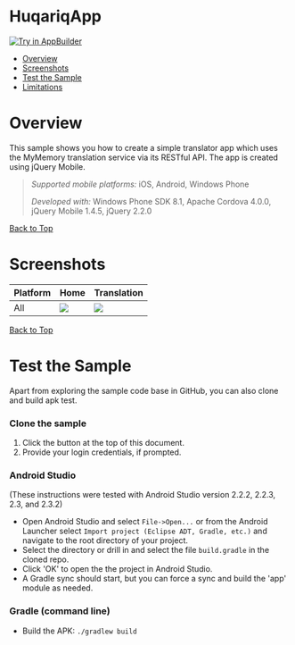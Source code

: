 # HuqariqApp


<a href="https://platform.telerik.com/#appbuilder/clone/https%3A%2F%2Fgithub.com%2FIcenium%2Fsample-translator" target="_blank"><img src="http://docs.telerik.com/platform/samples/images/try-in-appbuilder.png" alt="Try in AppBuilder" title="Try in AppBuilder" /></a>  

<a id="top"></a>
* [Overview](#overview)
* [Screenshots](#screenshots)
* [Test the Sample](#test-the-sample)
* [Limitations](#limitations)

# Overview

This sample shows you how to create a simple translator app which uses the MyMemory translation service via its RESTful API. The app is created using jQuery Mobile.

> *Supported mobile platforms:* iOS, Android, Windows Phone
>
> *Developed with:* Windows Phone SDK 8.1, Apache Cordova 4.0.0, jQuery Mobile 1.4.5, jQuery 2.2.0

[Back to Top](#top)

# Screenshots

Platform | Home | Translation
---|---|---
All | ![](https://raw.githubusercontent.com/Icenium/sample-translator/master/screenshots/home.png) | ![](https://raw.githubusercontent.com/Icenium/sample-translator/master/screenshots/translation.png)

[Back to Top](#top)

# Test the Sample

Apart from exploring the sample code base in GitHub, you can also clone and build apk test.


### Clone the sample

1. Click the button at the top of this document.
1. Provide your login credentials, if prompted.


### Android Studio

(These instructions were tested with Android Studio version 2.2.2, 2.2.3, 2.3, and 2.3.2)

* Open Android Studio and select `File->Open...` or from the Android Launcher select `Import project (Eclipse ADT, Gradle, etc.)` and navigate to the root directory of your project.
* Select the directory or drill in and select the file `build.gradle` in the cloned repo.
* Click 'OK' to open the the project in Android Studio.
* A Gradle sync should start, but you can force a sync and build the 'app' module as needed.

### Gradle (command line)

* Build the APK: `./gradlew build`

